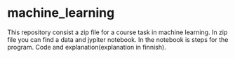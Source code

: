 # machine_learning
This repository consist a zip file for a course task in machine learning. In zip file you can find a data and jypiter notebook. In the notebook is steps for the program. Code and explanation(explanation in finnish).
